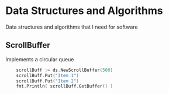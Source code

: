 # Data Structures and Algorithms

Data structures and algorithms that I need for software

## ScrollBuffer

Implements a circular queue

```go
    scrollBuff := ds.NewScrollBuffer(500)
    scrollBuff.Put("Item 1")
    scrollBuff.Put("Item 2")
    fmt.Println( scrollBuff.GetBuffer() )
```
